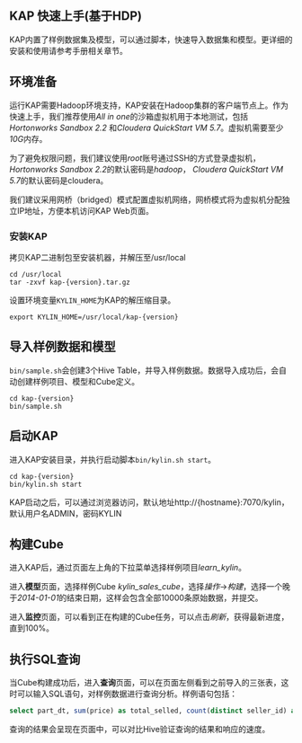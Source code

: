 ## KAP 快速上手(基于HDP)

KAP内置了样例数据集及模型，可以通过脚本，快速导入数据集和模型。更详细的安装和使用请参考手册相关章节。

## 环境准备

运行KAP需要Hadoop环境支持，KAP安装在Hadoop集群的客户端节点上。作为快速上手，我们推荐使用*All in one*的沙箱虚拟机用于本地测试，包括*Hortonworks Sandbox 2.2* 和*Cloudera QuickStart VM 5.7*。虚拟机需要至少*10G*内存。

为了避免权限问题，我们建议使用*root*账号通过SSH的方式登录虚拟机，*Hortonworks Sandbox 2.2*的默认密码是*hadoop*， *Cloudera QuickStart VM 5.7*的默认密码是cloudera。

我们建议采用网桥（bridged）模式配置虚拟机网络，网桥模式将为虚拟机分配独立IP地址，方便本机访问KAP Web页面。

### 安装KAP

拷贝KAP二进制包至安装机器，并解压至/usr/local

```shell
cd /usr/local
tar -zxvf kap-{version}.tar.gz 
```

设置环境变量`KYLIN_HOME`为KAP的解压缩目录。

```shell
export KYLIN_HOME=/usr/local/kap-{version}
```

## 导入样例数据和模型

`bin/sample.sh`会创建3个Hive Table，并导入样例数据。数据导入成功后，会自动创建样例项目、模型和Cube定义。

```shell
cd kap-{version}
bin/sample.sh
```

## 启动KAP

进入KAP安装目录，并执行启动脚本`bin/kylin.sh start`。

```shell
cd kap-{version}
bin/kylin.sh start
```

KAP启动之后，可以通过浏览器访问，默认地址http://{hostname}:7070/kylin，默认用户名ADMIN，密码KYLIN

## 构建Cube

进入KAP后，通过页面左上角的下拉菜单选择样例项目*learn_kylin*。

进入**模型**页面，选择样例Cube *kylin_sales_cube*，选择*操作*->*构建*，选择一个晚于*2014-01-01*的结束日期，这样会包含全部10000条原始数据，并提交。

进入**监控**页面，可以看到正在构建的Cube任务，可以点击*刷新*，获得最新进度，直到100%。

## 执行SQL查询

当Cube构建成功后，进入**查询**页面，可以在页面左侧看到之前导入的三张表，这时可以输入SQL语句，对样例数据进行查询分析。样例语句包括：

```sql
select part_dt, sum(price) as total_selled, count(distinct seller_id) as sellers from kylin_sales group by part_dt order by part_dt
```

查询的结果会呈现在页面中，可以对比Hive验证查询的结果和响应的速度。
